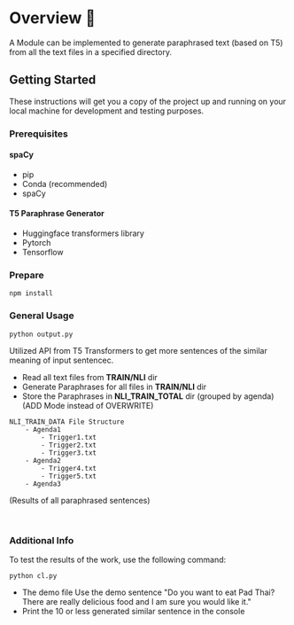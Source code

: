 # Overview 📑
A Module can be implemented to generate paraphrased text (based on T5) from all the text files in a specified directory.

## Getting Started

These instructions will get you a copy of the project up and running on your local machine for development and testing purposes.
### Prerequisites
#### spaCy 
- pip
- Conda (recommended)
- spaCy   
  
  

#### T5 Paraphrase Generator
- Huggingface transformers library
- Pytorch
- Tensorflow 

### Prepare
```
npm install
```   

### General Usage
```
python output.py    
```   
Utilized API from T5 Transformers to get more sentences of the similar meaning of input sentencec.
- Read all text files from **TRAIN/NLI** dir
- Generate Paraphrases for all files in **TRAIN/NLI** dir
- Store the Paraphrases in **NLI_TRAIN_TOTAL** dir (grouped by agenda) (ADD Mode instead of OVERWRITE)

```
NLI_TRAIN_DATA File Structure
    - Agenda1
        - Trigger1.txt
        - Trigger2.txt
        - Trigger3.txt
    - Agenda2
        - Trigger4.txt
        - Trigger5.txt
    - Agenda3
```
(Results of all paraphrased sentences)

   
&nbsp;
&nbsp;
&nbsp;
    
### Additional Info
To test the results of the work, use the following command:
```
python cl.py
```
- The demo file Use the demo sentence "Do you want to eat Pad Thai? There are really delicious food and I am sure you would like it."
- Print the 10 or less generated similar sentence in the console
